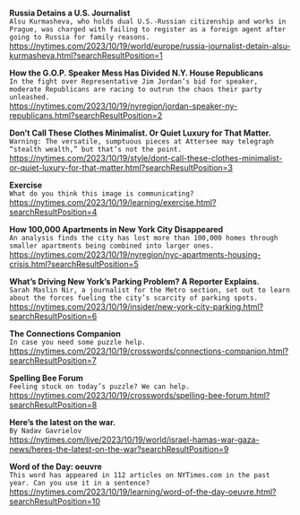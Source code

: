 **Russia Detains a U.S. Journalist**\
`Alsu Kurmasheva, who holds dual U.S.-Russian citizenship and works in Prague, was charged with failing to register as a foreign agent after going to Russia for family reasons.`\
https://nytimes.com/2023/10/19/world/europe/russia-journalist-detain-alsu-kurmasheva.html?searchResultPosition=1

**How the G.O.P. Speaker Mess Has Divided N.Y. House Republicans**\
`In the fight over Representative Jim Jordan’s bid for speaker, moderate Republicans are racing to outrun the chaos their party unleashed.`\
https://nytimes.com/2023/10/19/nyregion/jordan-speaker-ny-republicans.html?searchResultPosition=2

**Don’t Call These Clothes Minimalist. Or Quiet Luxury for That Matter.**\
`Warning: The versatile, sumptuous pieces at Attersee may telegraph “stealth wealth,” but that’s not the point.`\
https://nytimes.com/2023/10/19/style/dont-call-these-clothes-minimalist-or-quiet-luxury-for-that-matter.html?searchResultPosition=3

**Exercise**\
`What do you think this image is communicating?`\
https://nytimes.com/2023/10/19/learning/exercise.html?searchResultPosition=4

**How 100,000 Apartments in New York City Disappeared**\
`An analysis finds the city has lost more than 100,000 homes through smaller apartments being combined into larger ones.`\
https://nytimes.com/2023/10/19/nyregion/nyc-apartments-housing-crisis.html?searchResultPosition=5

**What’s Driving New York’s Parking Problem? A Reporter Explains.**\
`Sarah Maslin Nir, a journalist for the Metro section, set out to learn about the forces fueling the city’s scarcity of parking spots.`\
https://nytimes.com/2023/10/19/insider/new-york-city-parking.html?searchResultPosition=6

**The Connections Companion**\
`In case you need some puzzle help.`\
https://nytimes.com/2023/10/19/crosswords/connections-companion.html?searchResultPosition=7

**Spelling Bee Forum**\
`Feeling stuck on today’s puzzle? We can help.`\
https://nytimes.com/2023/10/19/crosswords/spelling-bee-forum.html?searchResultPosition=8

**Here’s the latest on the war.**\
`By Nadav Gavrielov`\
https://nytimes.com/live/2023/10/19/world/israel-hamas-war-gaza-news/heres-the-latest-on-the-war?searchResultPosition=9

**Word of the Day: oeuvre**\
`This word has appeared in 112 articles on NYTimes.com in the past year. Can you use it in a sentence?`\
https://nytimes.com/2023/10/19/learning/word-of-the-day-oeuvre.html?searchResultPosition=10

